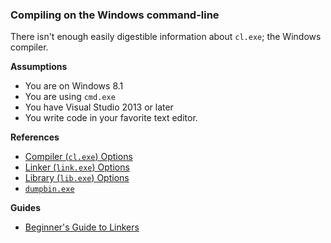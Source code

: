 ### Compiling on the Windows command-line

There isn't enough easily digestible information about `cl.exe`; the Windows compiler.

**Assumptions**

- You are on Windows 8.1
- You are using `cmd.exe`
- You have Visual Studio 2013 or later
- You write code in your favorite text editor.

**References**

- [Compiler (`cl.exe`) Options][cl]
- [Linker (`link.exe`) Options][link]
- [Library (`lib.exe`) Options][lib]
- [`dumpbin.exe`](https://support.microsoft.com/en-us/kb/177429)

**Guides**

- [Beginner's Guide to Linkers](http://www.lurklurk.org/linkers/linkers.html)

[cl]: https://msdn.microsoft.com/en-us/library/19z1t1wy(v=vs.120).aspx
[link]: https://msdn.microsoft.com/en-us/library/y0zzbyt4.aspx
[lib]: https://msdn.microsoft.com/en-us/library/0xb6w1f8.aspx